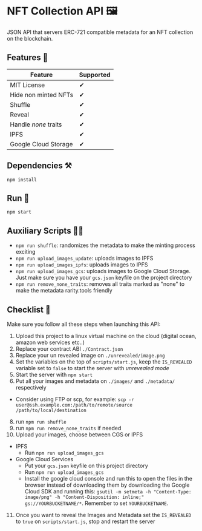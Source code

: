 # NFT Collection API 🖼️

JSON API that servers ERC-721 compatible metadata for an NFT collection on the blockchain.

## Features 👀

| Feature | Supported |
|----------|------------ |
| MIT License | ✔ |
| Hide non minted NFTs | ✔ |
| Shuffle | ✔ |
| Reveal | ✔ |
| Handle _none_ traits | ✔ |
| IPFS | ✔ |
| Google Cloud Storage | ✔ |

## Dependencies ⚒

```
npm install
```

## Run 🚀

```
npm start
```

## Auxiliary Scripts 👩‍⚕️

* `npm run shuffle`: randomizes the metadata to make the minting process exciting
* `npm run upload_images_update`: uploads images to IPFS
* `npm run upload_images_ipfs`: uploads images to IPFS
* `npm run upload_images_gcs`: uploads images to Google Cloud Storage. Just make sure you have your `gcs.json` keyfile on the project directory
* `npm run remove_none_traits`: removes all traits marked as "none" to make the metadata rarity.tools friendly

## Checklist 📝

Make sure you follow all these steps when launching this API:

1. Upload this project to a linux virtual machine on the cloud (digital ocean, amazon web services etc..)
2. Replace your contract ABI `./Contract.json`
3. Replace your un revealed image on `./unrevealed/image.png`
4. Set the variables on the top of `scripts/start.js`, keep the `IS_REVEALED` variable set to `false` to start the server with _unrevealed mode_
5. Start the server with `npm start`
6. Put all your images and metadata on `./images/` and `./metadata/` respectively
  * Consider using FTP or scp, for example: `scp -r user@ssh.example.com:/path/to/remote/source /path/to/local/destination`
8. run `npm run shuffle`
9. run `npm run remove_none_traits` if needed
10. Upload your images, choose between CGS or IPFS
  * IPFS
    * Run `npm run upload_images_gcs`
  * Google Cloud Services
    * Put your `gcs.json` keyfile on this project directory
    * Run `npm run upload_images_gcs`
    * Install the google cloud console and run this to open the files in the browser instead of downloading them by downloading the Google Cloud SDK and running this: `gsutil -m setmeta -h "Content-Type: image/png" -h "Content-Disposition: inline;" gs://YOURBUCKETNAME/*`. Remember to set `YOURBUCKETNAME`.
11. Once you want to reveal the Images and Metadata set the `IS_REVEALED` to `true` on `scripts/start.js`, stop and restart the server
